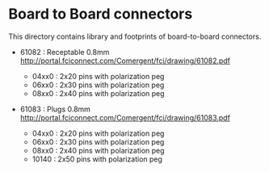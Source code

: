 Board to Board connectors
=========================

  This directory contains library and footprints of board-to-board connectors.

  * 61082 : Receptable 0.8mm
      http://portal.fciconnect.com/Comergent/fci/drawing/61082.pdf

       * 04xx0 : 2x20 pins with polarization peg
       * 06xx0 : 2x30 pins with polarization peg
       * 08xx0 : 2x40 pins with polarization peg

  * 61083 : Plugs 0.8mm
      http://portal.fciconnect.com/Comergent/fci/drawing/61083.pdf

       * 04xx0 : 2x20 pins with polarization peg
       * 06xx0 : 2x30 pins with polarization peg
       * 08xx0 : 2x40 pins with polarization peg
       * 10140 : 2x50 pins with polarization peg